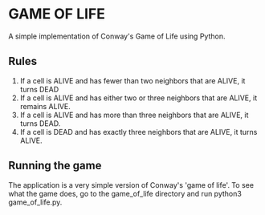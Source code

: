 # GAME OF LIFE

A simple implementation of Conway's Game of Life using Python.

## Rules

1) If a cell is ALIVE and has fewer than two neighbors that are ALIVE, it turns DEAD
2) If a cell is ALIVE and has either two or three neighbors that are ALIVE, it remains ALIVE.
3) If a cell is ALIVE and has more than three neighbors that are ALIVE, it turns DEAD.
4) If a cell is DEAD and has exactly three neighbors that are ALIVE, it turns ALIVE.

## Running the game

The application is a very simple version of Conway's 'game of life'. To see what the game does, go to the game_of_life directory and run python3 game_of_life.py.
